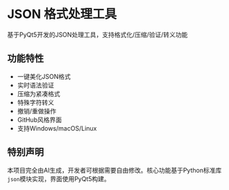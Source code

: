 # JSON 格式处理工具

基于PyQt5开发的JSON处理工具，支持格式化/压缩/验证/转义功能

## 功能特性

- 一键美化JSON格式
- 实时语法验证
- 压缩为紧凑格式
- 特殊字符转义
- 撤销/重做操作
- GitHub风格界面
- 支持Windows/macOS/Linux

## 特别声明

本项目完全由AI生成，开发者可根据需要自由修改。核心功能基于Python标准库`json`模块实现，界面使用PyQt5构建。
